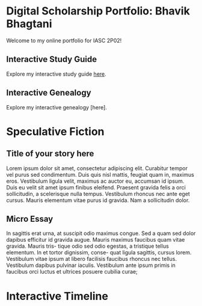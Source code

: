 # Digital Scholarship Portfolio: Bhavik Bhagtani

Welcome to my online portfolio for IASC 2P02!

## Interactive Study Guide

Explore my interactive study guide [here](2P02_InteractiveStudyGuide_Team_6.html).

## Interactive Genealogy

Explore my interactive genealogy [here].

# Speculative Fiction

## Title of your story here

Lorem ipsum dolor sit amet, consectetur adipiscing elit. Curabitur tempor vel purus
sed condimentum. Duis quis nisl mattis, feugiat quam in, maximus eros. Vestibulum
ligula velit, maximus ac auctor eu, accumsan id ipsum. Duis eu velit sit amet ipsum
finibus eleifend. Praesent gravida felis a orci sollicitudin, a scelerisque nulla tempus.
Vestibulum rhoncus nec ante eget cursus. Mauris elementum vitae purus id gravida.
Nam a sollicitudin dolor.

## Micro Essay

In sagittis erat urna, at suscipit odio maximus congue. Sed a quam sed dolor dapibus
efficitur id gravida augue. Mauris maximus faucibus quam vitae gravida. Mauris tris-
tique odio sed odio egestas, a tristique tellus elementum. In et tortor dignissim, conse-
quat ligula sagittis, cursus lorem. Vestibulum vitae ipsum at libero facilisis faucibus
rhoncus nec tellus. Vestibulum dapibus pulvinar iaculis. Vestibulum ante ipsum primis
in faucibus orci luctus et ultrices posuere cubilia curae;

# Interactive Timeline

